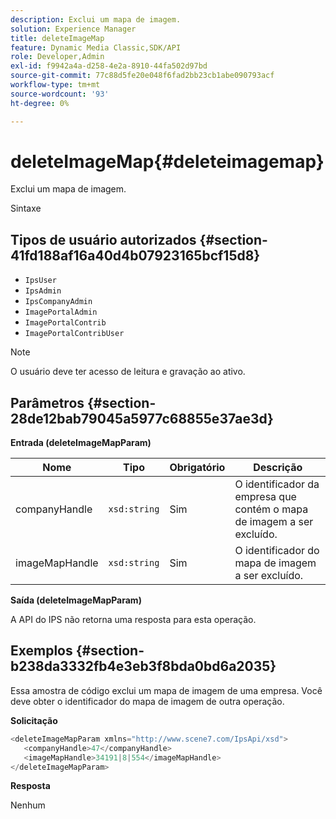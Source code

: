 ```yaml
---
description: Exclui um mapa de imagem.
solution: Experience Manager
title: deleteImageMap
feature: Dynamic Media Classic,SDK/API
role: Developer,Admin
exl-id: f9942a4a-d258-4e2a-8910-44fa502d97bd
source-git-commit: 77c88d5fe20e048f6fad2bb23cb1abe090793acf
workflow-type: tm+mt
source-wordcount: '93'
ht-degree: 0%

---
```


# deleteImageMap{#deleteimagemap}

Exclui um mapa de imagem.

Sintaxe

## Tipos de usuário autorizados {#section-41fd188af16a40d4b07923165bcf15d8}

* `IpsUser`
* `IpsAdmin`
* `IpsCompanyAdmin`
* `ImagePortalAdmin`
* `ImagePortalContrib`
* `ImagePortalContribUser`

>[!NOTE]
>
>O usuário deve ter acesso de leitura e gravação ao ativo.

## Parâmetros {#section-28de12bab79045a5977c68855e37ae3d}

**Entrada (deleteImageMapParam)**

| Nome | Tipo | Obrigatório | Descrição |
|---|---|---|---|
| companyHandle | `xsd:string` | Sim | O identificador da empresa que contém o mapa de imagem a ser excluído. |
| imageMapHandle | `xsd:string` | Sim | O identificador do mapa de imagem a ser excluído. |

**Saída (deleteImageMapParam)**

A API do IPS não retorna uma resposta para esta operação.

## Exemplos {#section-b238da3332fb4e3eb3f8bda0bd6a2035}

Essa amostra de código exclui um mapa de imagem de uma empresa. Você deve obter o identificador do mapa de imagem de outra operação.

**Solicitação**

```java
<deleteImageMapParam xmlns="http://www.scene7.com/IpsApi/xsd">
   <companyHandle>47</companyHandle>
   <imageMapHandle>34191|8|554</imageMapHandle>
</deleteImageMapParam>
```

**Resposta**

Nenhum
